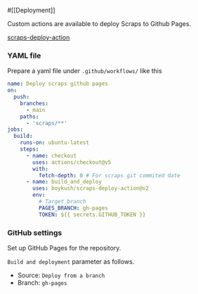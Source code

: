 #[[Deployment]]

Custom actions are available to deploy Scraps to Github Pages.

[scraps-deploy-action](https://github.com/boykush/scraps-deploy-action)

### YAML file
Prepare a yaml file under `.github/workflows/` like this

```yaml
name: Deploy scraps github pages
on: 
  push:
    branches:
      - main
    paths:
      - 'scraps/**'
jobs:
  build:
    runs-on: ubuntu-latest
    steps:
      - name: checkout
        uses: actions/checkout@v5
        with:
          fetch-depth: 0 # For scraps git commited date
      - name: build_and_deploy
        uses: boykush/scraps-deploy-action@v2
        env:
          # Target branch
          PAGES_BRANCH: gh-pages
          TOKEN: ${{ secrets.GITHUB_TOKEN }}
```

### GitHub settings
Set up GitHub Pages for the repository.

`Build and deployment` parameter as follows.
- Source: `Deploy from a branch`
- Branch: `gh-pages`
